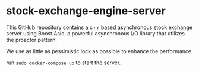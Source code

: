 # stock-exchange-engine-server
This GitHub repository contains a c++ based asynchronous stock exchange server using Boost.Asio, a powerful asynchronous I/O library that utilizes the proactor pattern.

We use as little as pessimistic lock as possible to enhance the performance.

run ```sudo docker-compose up``` to start the server. 
